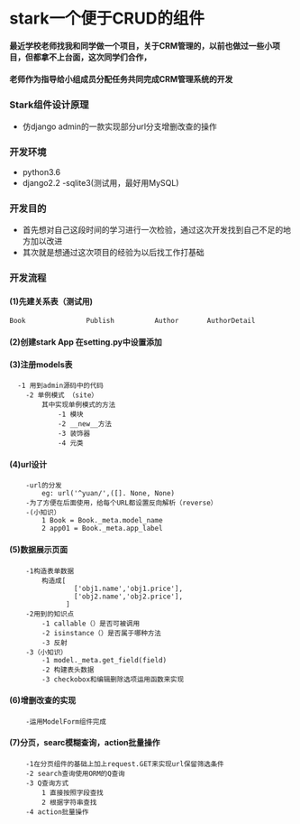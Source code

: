 # stark一个便于CRUD的组件

#### 最近学校老师找我和同学做一个项目，关于CRM管理的，以前也做过一些小项目，但都拿不上台面，这次同学们合作，
#### 老师作为指导给小组成员分配任务共同完成CRM管理系统的开发

### Stark组件设计原理
  * 仿django admin的一款实现部分url分支增删改查的操作
 
### 开发环境
* python3.6
* django2.2
-sqlite3(测试用，最好用MySQL)

### 开发目的
* 首先想对自己这段时间的学习进行一次检验，通过这次开发找到自己不足的地方加以改进
* 其次就是想通过这次项目的经验为以后找工作打基础

### 开发流程
#### (1)先建关系表（测试用)
    Book               Publish          Author       AuthorDetail

#### (2)创建stark App  在setting.py中设置添加

#### (3)注册models表
      -1 用到admin源码中的代码
	    -2 单例模式 （site）
	        其中实现单例模式的方法
		        -1 模块
		        -2 __new__方法
		        -3 装饰器
		        -4 元类

#### (4)url设计
	    -url的分发
		    eg: url('^yuan/',([]. None, None)
	    -为了方便在后面使用，给每个URL都设置反向解析（reverse）
        -(小知识）
            1 Book = Book._meta.model_name
            2 app01 = Book._meta.app_label

#### (5)数据展示页面
	    -1构造表单数据
            构造成[
                    ['obj1.name','obj1.price'],
                    ['obj2.name','obj2.price'],
                  ]
		-2用到的知识点
			-1 callable（）是否可被调用
			-2 isinstance（）是否属于哪种方法
			-3 反射
	    -3（小知识）
		    -1 model._meta.get_field(field)
	        -2 构建表头数据
		    -3 checkobox和编辑删除选项运用函数来实现

#### (6)增删改查的实现
	    -运用ModelForm组件完成

#### (7)分页，searc模糊查询，action批量操作
	    -1在分页组件的基础上加上request.GET来实现url保留筛选条件
	    -2 search查询使用ORM的Q查询
		-3 Q查询方式
			1 直接按照字段查找
			2 根据字符串查找
	    -4 action批量操作


